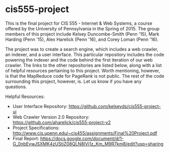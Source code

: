 # cis555-project

This is the final project for CIS 555 - Internet & Web Systems, a course offered by the University of Pennsylvania in the Spring of 2015. The group members of this project include Kelsey Duncombe-Smith (Penn '15), Mark Harding (Penn '15), Alex Harelick (Penn '16), and Corey Loman (Penn '16).

The project was to create a search engine, which includes a web crawler, an indexer, and a user interface. This particular repository includes the code powering the indexer and the code behind the first iteration of our web crawler. The links to the other repositories are listed below, along with a list of helpful resources pertaining to this project. Worth mentioning, however, is that the MapReduce code for PageRank is not public. The rest of the code surrounding this project, however, is. Let us know if you have any questions.

Helpful Resources:
* User Interface Repository: https://github.com/kelseyds/cis555-project-ui
* Web Crawler Version 2.0 Repository: https://github.com/aharelick/cis555-project-v2
* Project Specifications: http://www.cis.upenn.edu/~cis455/assignments/Final%20Project.pdf
* Final Report: https://docs.google.com/document/d/1-G_0nbEywJSXMK4zUStiZ08QLN8IVi1z_Km_M9R7km8/edit?usp=sharing
